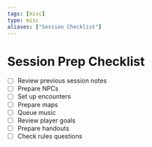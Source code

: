 ```yaml
---
tags: [misc]
type: misc
aliases: ["Session Checklist"]
---
```


# Session Prep Checklist

- [ ] Review previous session notes
- [ ] Prepare NPCs
- [ ] Set up encounters
- [ ] Prepare maps
- [ ] Queue music
- [ ] Review player goals
- [ ] Prepare handouts
- [ ] Check rules questions